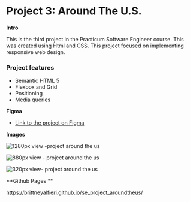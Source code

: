 # Project 3: Around The U.S.

**Intro**

This is the third project in the Practicum Software Engineer course. This was created using Html and CSS.
This project focused on implementing responsive web design.

### Project features

- Semantic HTML 5
- Flexbox and Grid
- Positioning
- Media queries

**Figma**

- [Link to the project on Figma](https://www.figma.com/file/ii4xxsJ0ghevUOcssTlHZv/Sprint-3%3A-Around-the-US?node-id=0%3A1)

**Images**

![1280px view -project around the us](https://user-images.githubusercontent.com/114301131/201998181-c9ce1d29-638f-44b0-ae09-0d9dfe4d83bd.png)

![880px view - project around the us](https://user-images.githubusercontent.com/114301131/201995990-8759cd54-dfa2-4f01-96bc-52abfcf660d8.png)

![320px view- project around the us](https://user-images.githubusercontent.com/114301131/201998156-29538df8-9841-4534-9505-a69db753900b.png)

**Github Pages **

https://brittneyalfieri.github.io/se_project_aroundtheus/

